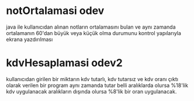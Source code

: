 # notOrtalamasi odev
java ile kullanıcıdan alınan notların ortalamasını bulan ve aynı zamanda ortalamanın 60'dan büyük veya küçük olma durumunu kontrol yapılarıyla ekrana yazdırılması
# kdvHesaplamasi odev2
kullanıcıdan girilen bir miktarın kdv tutarlı, kdv tutarsız ve kdv oranı çıktı olarak verilen bir program aynı zamanda tutar belli aralıklarda olursa %18'lik kdv uygulanacak aralıkların dışında olursa %8'lik bir oran uygulanacak.
